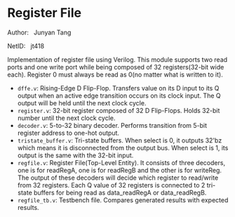 # Register File
Author: &nbsp; Junyan Tang

NetID: &nbsp; jt418

Implementation of register file using Verilog. This module supports two read ports and one write port while being composed of 32 registers(32-bit wide each). Register 0 must always be read as 0(no matter what is written to it).

- `dffe.v`:
Rising-Edge D Flip-Flop. Transfers value on its D input to its Q output when an active edge transition occurs on its clock input. The Q output will be held until the next clock cycle. 
- `register.v`: 
32-bit register composed of 32 D Flip-Flops. Holds 32-bit number until the next clock cycle.
- `decoder.v`: 
5-to-32 binary decoder. Performs transition from 5-bit register address to one-hot output.
- `tristate_buffer.v`: 
Tri-state buffers. When select is 0, it outputs 32'bz which means it is disconnected from the output bus. When select is 1, its output is the same with the 32-bit input.
- `regfile.v`: 
Register File(Top-Level Entity). It consists of three decoders, one is for readRegA, one is for readRegB and the other is for writeReg. The output of these decoders will decide which register to read/write from 32 registers. Each Q value of 32 registers is connected to 2 tri-state buffers for being read as data_readRegA or data_readRegB.
- `regfile_tb.v`: 
Testbench file. Compares generated results with expected results.
